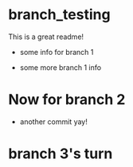 # branch_testing

This is a great readme!

* some info for branch 1

* some more branch 1 info

# Now for branch 2

* another commit yay!

# branch 3's turn
